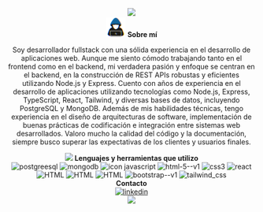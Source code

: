 <div align="center">
  <a href="https://github.com/DenverCoder1/readme-typing-svg">
    <img src="https://readme-typing-svg.herokuapp.com?font=Time+New+Roman&color=cyan&size=25&center=true&vCenter=true&width=800&height=100&lines=Hola+a+tod@s,+soy+Francisco+Sponton+Fullstack+Developer..&hearts;">
  </a>
</div>

<div align="center">
  <img src="https://raw.githubusercontent.com/0xAbdulKhalid/0xAbdulKhalid/main/assets/mdImages/about_me.gif" height="40">
  <strong>Sobre mí</strong>
  <br>
  <p>
    Soy desarrollador fullstack con una sólida experiencia en el desarrollo de aplicaciones web. Aunque me siento cómodo trabajando tanto en el frontend como en el backend, mi verdadera pasión y enfoque se centran en el backend, en la construcción de REST APIs robustas y eficientes utilizando Node.js y Express. Cuento con años de experiencia en el desarrollo de aplicaciones utilizando tecnologías como Node.js, Express, TypeScript, React, Tailwind, y diversas bases de datos, incluyendo PostgreSQL y MongoDB. Además de mis habilidades técnicas, tengo experiencia en el diseño de arquitecturas de software, implementación de buenas prácticas de codificación e integración entre sistemas web desarrollados. Valoro mucho la calidad del código y la documentación, siempre busco superar las expectativas de los clientes y usuarios finales.
  </p>
</div>

<div align="center">
  <img src="https://media2.giphy.com/media/QssGEmpkyEOhBCb7e1/giphy.gif?cid=ecf05e47a0n3gi1bfqntqmob8g9aid1oyj2wr3ds3mg700bl&rid=giphy.gif" width="20">
  <strong>Lenguajes y herramientas que utilizo</strong>
  <br>
  <img width="48" height="48" src="https://img.icons8.com/color/48/postgreesql.png" alt="postgreesql">
  <img width="48" height="48" src="https://img.icons8.com/color/48/mongodb.png" alt="mongodb">
  <img src="https://cdn.iconscout.com/icon/free/png-512/free-javascript-1-225993.png" height="40" alt="icon javascript">
  <img width="48" height="48" src="https://img.icons8.com/color/48/html-5--v1.png" alt="html-5--v1">
  <img width="48" height="48" src="https://img.icons8.com/color/48/css3.png" alt="css3">
  <img width="40" height="40" src="https://img.icons8.com/officel/40/react.png" alt="react">
  <img src="https://img.icons8.com/?size=512&id=54087&format=png" height="40" alt="HTML">
  <img src="https://cdn.iconscout.com/icon/free/png-512/free-typescript-1174965.png?f=avif&w=256" height="40" alt="HTML">
  <img src="https://img.icons8.com/?size=512&id=SDVmtZ6VBGXt&format=png" background-color="#fff" height="40" alt="HTML">
  <img width="48" height="48" src="https://img.icons8.com/color/48/bootstrap--v1.png" alt="bootstrap--v1">
  <img width="48" height="48" src="https://img.icons8.com/color/48/tailwind_css.png" alt="tailwind_css">
</div>

<div align="center">
  <strong>Contacto</strong>
  <br>
  <a href="https://www.linkedin.com/in/juan-francisco-sponton-moretti/" target="_blank">
    <img src="https://img.shields.io/badge/linkedin:%20Juan%20Francisco%20Sponton%20Moretti-%2300acee.svg?color=405DE6&style=for-the-badge&logo=linkedin&logoColor=white" alt="linkedin">
  </a>
  <br>
  <a href="mailto:francisco.sponton@gmail.com" target="_blank">
    <img src="https://img.shields.io/badge/gmail:%20Francisco%20Sponton-%23EA4335.svg?style=for-the-badge&logo=gmail&logoColor=white" t="mail">
  </a>
</div>
